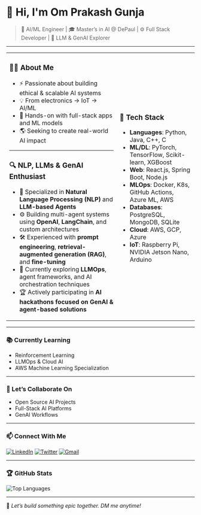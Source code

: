 # 👋 Hi, I'm Om Prakash Gunja

> 🧠 AI/ML Engineer | 🎓 Master’s in AI @ DePaul | ⚙️ Full Stack Developer | 🤖 LLM & GenAI Explorer

---

<table>
<tr>
<td>

### 👨‍💻 About Me
- ⚡ Passionate about building ethical & scalable AI systems  
- 💡 From electronics → IoT → AI/ML  
- 🧠 Hands-on with full-stack apps and ML models  
- 🌎 Seeking to create real-world AI impact

- ---

### 🔍 NLP, LLMs & GenAI Enthusiast

- 💬 Specialized in **Natural Language Processing (NLP)** and **LLM-based Agents**
- ⚙️ Building multi-agent systems using **OpenAI**, **LangChain**, and custom architectures
- 🛠️ Experienced with **prompt engineering**, **retrieval-augmented generation (RAG)**, and **fine-tuning**
- 🤖 Currently exploring **LLMOps**, agent frameworks, and AI orchestration techniques
- 🏆 Actively participating in **AI hackathons focused on GenAI & agent-based solutions**

</td>
<td>

### 🔧 Tech Stack
- **Languages**: Python, Java, C++, C  
- **ML/DL**: PyTorch, TensorFlow, Scikit-learn, XGBoost  
- **Web**: React.js, Spring Boot, Node.js  
- **MLOps**: Docker, K8s, GitHub Actions, Azure ML, AWS  
- **Databases**: PostgreSQL, MongoDB, SQLite  
- **Cloud**: AWS, GCP, Azure  
- **IoT**: Raspberry Pi, NVIDIA Jetson Nano, Arduino  

</td>
</tr>
</table>

---

### 📚 Currently Learning
- Reinforcement Learning  
- LLMOps & Cloud AI  
- AWS Machine Learning Specialization

---

### 🤝 Let’s Collaborate On
- Open Source AI Projects  
- Full-Stack AI Platforms  
- GenAI Workflows

---

### 📫 Connect With Me
[![LinkedIn](https://img.shields.io/badge/LinkedIn-blue?logo=linkedin)](https://linkedin.com/in/gunjaomprakash)
[![Twitter](https://img.shields.io/badge/Twitter-black?logo=twitter)](https://x.com/omprakasho7)
[![Gmail](https://img.shields.io/badge/Gmail-red?logo=gmail)](mailto:gunjaomprakash@gmail.com)

---

### 🏆 GitHub Stats

![Top Languages](https://github-readme-stats.vercel.app/api/top-langs/?username=Gunjaomprakash&layout=compact&theme=radical)

---

💬 *Let’s build something epic together. DM me anytime!*
